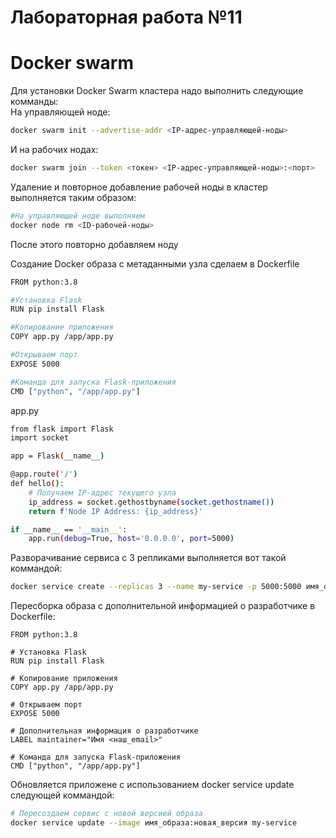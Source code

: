 # Лабораторная работа №11
# Docker swarm

Для установки Docker Swarm кластера надо выполнить следующие комманды:     
На управляющей ноде:   
```sh 
docker swarm init --advertise-addr <IP-адрес-управляющей-ноды>
```
И на рабочих нодах:   
```sh
docker swarm join --token <токен> <IP-адрес-управляющей-ноды>:<порт>
```

Удаление и повторное добавление рабочей ноды в кластер выполняется таким образом:
```sh
#На управляющей ноде выполняем   
docker node rm <ID-рабочей-ноды>   
```
После этого повторно добавляем ноду   

Создание Docker образа с метаданными узла сделаем в Dockerfile    
```sh
FROM python:3.8

#Установка Flask   
RUN pip install Flask

#Копирование приложения   
COPY app.py /app/app.py

#Открываем порт   
EXPOSE 5000

#Команда для запуска Flask-приложения   
CMD ["python", "/app/app.py"]
```

app.py
```sh
from flask import Flask
import socket

app = Flask(__name__)

@app.route('/')
def hello():
    # Получаем IP-адрес текущего узла
    ip_address = socket.gethostbyname(socket.gethostname())
    return f'Node IP Address: {ip_address}'

if __name__ == '__main__':
    app.run(debug=True, host='0.0.0.0', port=5000)

```
Разворачивание сервиса с 3 репликами выполняется вот такой коммандой:
```sh
docker service create --replicas 3 --name my-service -p 5000:5000 имя_образа
```

Пересборка образа с дополнительной информацией о разработчике в Dockerfile:

```
FROM python:3.8

# Установка Flask
RUN pip install Flask

# Копирование приложения
COPY app.py /app/app.py

# Открываем порт
EXPOSE 5000

# Дополнительная информация о разработчике
LABEL maintainer="Имя <наш_email>"

# Команда для запуска Flask-приложения
CMD ["python", "/app/app.py"]
```
Обновляется приложене с использованием docker service update следующей коммандой:
```sh
# Пересоздаем сервис с новой версией образа
docker service update --image имя_образа:новая_версия my-service
```
